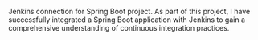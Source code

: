 Jenkins connection for Spring Boot project. 
As part of this project, I have successfully integrated a Spring Boot application with Jenkins to gain a comprehensive understanding of continuous integration practices.
